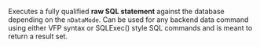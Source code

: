 ﻿Executes a fully qualified **raw SQL statement** against the database depending on the `nDataMode`. Can be used for any backend data command using either VFP syntax or SQLExec() style SQL commands and is meant to return a result set.